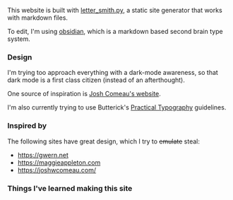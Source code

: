 This website is built with [letter_smith.py](https://github.com/gordonbrander/lettersmith_py), a static site generator that works with markdown files. 

To edit, I'm using [obsidian](https://obsidian.md/), which is a markdown based second brain type system.

### Design
I'm trying too approach everything with a dark-mode awareness, so that dark mode is a first class citizen (instead of an afterthought). 

One source of inspiration is [Josh Comeau's website](https://joshwcomeau.com/). 

I'm also currently trying to use Butterick's [Practical Typography](https://practicaltypography.com/) guidelines. 

### Inspired by

The following sites have great design, which I try to ~~emulate~~ steal: 

- https://gwern.net
- https://maggieappleton.com
- https://joshwcomeau.com/

### Things I've learned making this site
